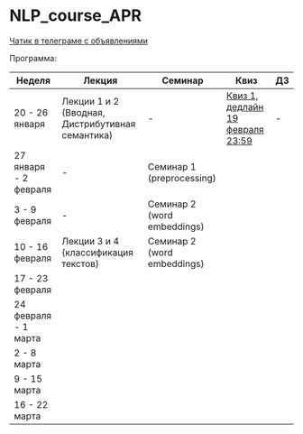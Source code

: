 # NLP_course_APR

[Чатик в телеграме c объявлениями](https://t.me/joinchat/AAAAAE6DhhwNFxh-A4S0Ew)

Программа:


| Неделя  | Лекция | Семинар | Квиз | ДЗ |
| ------------- | ------------- | ------------- | ------------- | ------------- | 
|  20 - 26 января |  Лекции 1 и 2 (Вводная, Дистрибутивная семантика) | - | [Квиз 1, дедлайн 19 февраля 23:59](https://forms.gle/fNPLDfeWL9fxr6DRA) | -
|  27 января - 2 февраля |  - | Семинар 1 (preprocessing) |  | 
|  3 - 9 февраля |  - | Семинар 2 (word embeddings) |  | 
|  10 - 16 февраля  | Лекции 3 и 4 (классификация текстов)  | Семинар 2 (word embeddings) |  | 
|  17 - 23 февраля |   |  |  | 
|  24 февраля - 1 марта |   |  |  | 
|  2 - 8 марта |   |  |  | 
|  9 - 15 марта |   |  |  | 
|  16 - 22 марта |   |  |  | 


